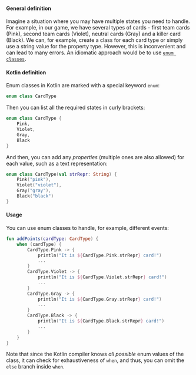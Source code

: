 #### General definition

Imagine a situation where you may have multiple states you need to handle. 
For example, in our game, we have several types of cards - first team cards (Pink), 
second team cards (Violet), neutral cards (Gray) and a killer card (Black). 
We can, for example, create a class for each card type or simply use a string value for the property type. 
However, this is inconvenient and can lead to many errors.
An idiomatic approach would be to use [`enum classes`](https://kotlinlang.org/docs/enum-classes.html).

#### Kotlin definition

Enum classes in Kotlin are marked with a special keyword `enum`:

```kotlin
enum class CardType
```

Then you can list all the required states in curly brackets:

```kotlin
enum class CardType {
    Pink,
    Violet,
    Gray,
    Black
}
```

And then, you can add any _properties_ (multiple ones are also allowed) for each value, such as a text representation:

```kotlin
enum class CardType(val strRepr: String) {
    Pink("pink"),
    Violet("violet"),
    Gray("gray"),
    Black("black")
}
```

#### Usage

You can use enum classes to handle, for example, different events:

```kotlin
fun addPoints(cardType: CardType) {
    when (cardType) {
        CardType.Pink -> {
            println("It is ${CardType.Pink.strRepr} card!")
            ...
        }
        CardType.Violet -> {
            println("It is ${CardType.Violet.strRepr} card!")
            ...
        }
        CardType.Gray -> {
            println("It is ${CardType.Gray.strRepr} card!")
            ...
        }
        CardType.Black -> {
            println("It is ${CardType.Black.strRepr} card!")
            ...
        }
    }
}
```

Note that since the Kotlin compiler knows _all possible_ enum values of the class, 
it can check for exhaustiveness of `when`, and thus,
you can omit the `else` branch inside `when`.
